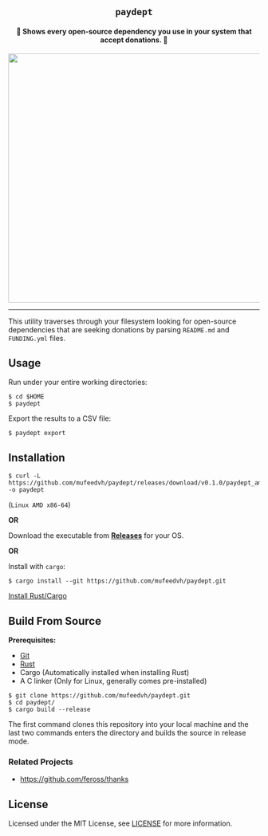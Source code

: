 <div align="center">
  <h2><code>paydept</code></h2>
  <h4>🙌 Shows every open-source dependency you use in your system that accept donations. 💝</h4>
  <img src="https://user-images.githubusercontent.com/26198477/156766025-d2a6a16a-8fd6-4d6f-b37f-1f9bedcb7a7f.png" height="500" width="700">
</div>

---

This utility traverses through your filesystem looking for open-source dependencies that are seeking donations by parsing `README.md` and `FUNDING.yml` files.

## Usage

Run under your entire working directories:

    $ cd $HOME
    $ paydept
    
Export the results to a CSV file:

    $ paydept export

## Installation

```
$ curl -L https://github.com/mufeedvh/paydept/releases/download/v0.1.0/paydept_amd64 -o paydept
```

(`Linux AMD x86-64`)

**OR**

Download the executable from [**Releases**](https://github.com/mufeedvh/paydept/releases) for your OS.

**OR**

Install with `cargo`:

    $ cargo install --git https://github.com/mufeedvh/paydept.git
    
[Install Rust/Cargo](https://rust-lang.org/tools/install)

## Build From Source

**Prerequisites:**

* [Git](https://git-scm.org/downloads)
* [Rust](https://rust-lang.org/tools/install)
* Cargo (Automatically installed when installing Rust)
* A C linker (Only for Linux, generally comes pre-installed)

```
$ git clone https://github.com/mufeedvh/paydept.git
$ cd paydept/
$ cargo build --release
```

The first command clones this repository into your local machine and the last two commands enters the directory and builds the source in release mode.
    
### Related Projects

- https://github.com/feross/thanks
    
## License

Licensed under the MIT License, see <a href="https://github.com/mufeedvh/paydept/blob/master/LICENSE">LICENSE</a> for more information.    
